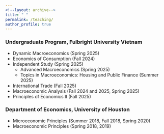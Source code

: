 ```yaml
---
<!--layout: archive-->
title: " "
permalink: /teaching/
author_profile: true
---
```


### Undergraduate Program, Fulbright University Vietnam

* Dynamic Macroeconomics (Spring 2025)
* Economics of Consumption (Fall 2024)
* Independent Study (Spring 2025)
    - Advanced Macroeconomics (Spring 2025)
    - Topics in Macroeconomics: Housing and Public Finance (Summer 2025)
* International Trade (Fall 2025)
* Macroeconomic Analysis (Fall 2024 and 2025, Spring 2025)
* Principles of Economics II (Fall 2025)

### Department of Economics, University of Houston

<!--

* Intermediate Macroeconomics (TA: Spring 2021)
* Econometrics II, Ph.D. Course (TA: Fall 2017, 2019, 2020)
* Math Camp MATLAB Session, Ph.D. Course (Summer 2019, 2020)

-->

* Microeconomic Principles (Summer 2018, Fall 2018, Spring 2020)
* Macroeconomic Principles (Spring 2018, 2019)

<!--

* Macroeconomic Principles (Instructor: Spring 2018, 2019); TA: Fall 2015, Spring 2016)
* Econometrics I, Ph.D. Course (TA: Spring 2017)
* Money and Banking (TA: Fall 2015, Spring 2016)

-->

<!--

### Department of Economics, Brandeis University

* Econometrics (TA: Spring 2015)
* Introduction to the Economics of Development (TA: Fall 2014)

-->
